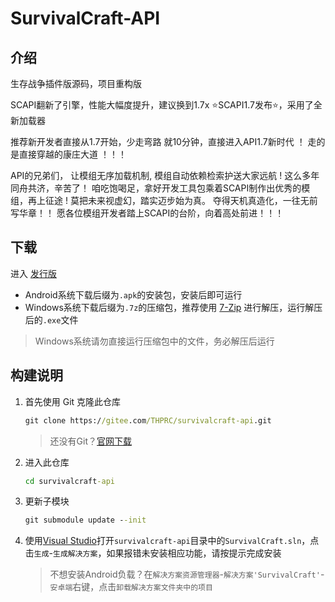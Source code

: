 # SurvivalCraft-API

## 介绍

生存战争插件版源码，项目重构版

SCAPI翻新了引擎，性能大幅度提升，建议换到1.7x
⭐SCAPI1.7发布⭐，采用了全新加载器

推荐新开发者直接从1.7开始，少走弯路
就10分钟，直接进入API1.7新时代 ！
走的是直接穿越的康庄大道 ！！！

API的兄弟们， 让模组无序加载机制, 模组自动依赖检索护送大家远航 !
这么多年同舟共济，辛苦了！ 咱吃饱喝足，拿好开发工具包乘着SCAPI制作出优秀的模组，再上征途 !
莫把未来视虚幻，踏实迈步始为真。
夺得天机真造化，一往无前写华章！！
愿各位模组开发者踏上SCAPI的台阶，向着高处前进！！！

## 下载

进入 [发行版](https://gitee.com/THPRC/survivalcraft-api/releases/latest)

* Android系统下载后缀为`.apk`的安装包，安装后即可运行
* Windows系统下载后缀为`.7z`的压缩包，推荐使用 [7-Zip](https://www.7-zip.org/download.html) 进行解压，运行解压后的`.exe`文件

> Windows系统请勿直接运行压缩包中的文件，务必解压后运行

## 构建说明

1. 首先使用 Git 克隆此仓库
   
   ```bat
   git clone https://gitee.com/THPRC/survivalcraft-api.git
   ```
   
   > 还没有Git？[官网下载](https://git-scm.com/downloads)

2. 进入此仓库
   
   ```bat
   cd survivalcraft-api
   ```

3. 更新子模块
   
   ```bat
   git submodule update --init
   ```

4. 使用[Visual Studio](https://visualstudio.microsoft.com/)打开`survivalcraft-api`目录中的`SurvivalCraft.sln`，点击`生成`-`生成解决方案`，如果报错未安装相应功能，请按提示完成安装
   
   > 不想安装Android负载？在`解决方案资源管理器`-`解决方案'SurvivalCraft'`-`安卓端`右键，点击`卸载解决方案文件夹中的项目`

